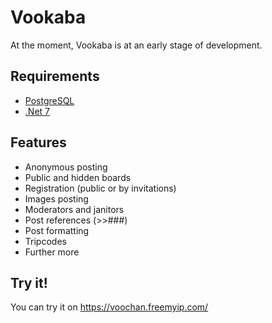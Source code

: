 # Vookaba
At the moment, Vookaba is at an early stage of development. 

## Requirements
* [PostgreSQL](https://www.postgresql.org/)
* [.Net 7](https://dotnet.microsoft.com/)
## Features
- Anonymous posting
- Public and hidden boards
- Registration (public or by invitations)
- Images posting
- Moderators and janitors
- Post references (>>###)
- Post formatting
- Tripcodes
- Further more
## Try it!
You can try it on https://voochan.freemyip.com/
